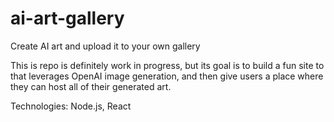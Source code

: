 # ai-art-gallery
Create AI art and upload it to your own gallery

This is repo is definitely work in progress, but its goal is to build a fun site to that leverages OpenAI image generation, and then give users a place where they can host all of their generated art.

Technologies: Node.js, React


